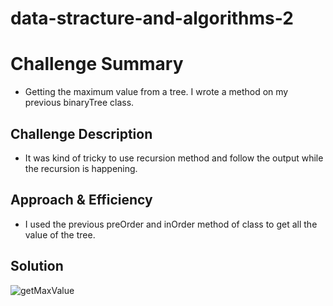 # data-stracture-and-algorithms-2


# Challenge Summary

- Getting the maximum value from a tree. I wrote a method on my previous binaryTree class.

## Challenge Description

- It was kind of tricky to use recursion method and follow the output while the recursion is happening.

## Approach & Efficiency

- I used the previous preOrder and inOrder method of class to get all the value of the tree.

## Solution

![getMaxValue](assets/image/getmaxVal.jpg)
